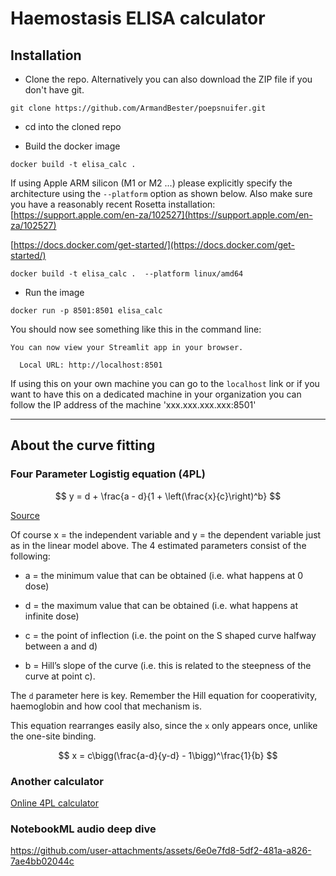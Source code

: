 # Haemostasis ELISA calculator

## Installation

* Clone the repo. Alternatively you can also download the ZIP file if you don't have git.

```
git clone https://github.com/ArmandBester/poepsnuifer.git
```
  
* cd into the cloned repo

* Build the docker image

```
docker build -t elisa_calc .
```

If using Apple ARM silicon (M1 or M2 ...) please explicitly specify the architecture using the `--platform` option as shown below. Also make sure you have a reasonably recent Rosetta installation: [https://support.apple.com/en-za/102527](https://support.apple.com/en-za/102527)

[https://docs.docker.com/get-started/](https://docs.docker.com/get-started/)

```
docker build -t elisa_calc .  --platform linux/amd64
```

* Run the image
  
```
docker run -p 8501:8501 elisa_calc
```

You should now see something like this in the command line:

```
You can now view your Streamlit app in your browser.

  Local URL: http://localhost:8501

```

If using this on your own machine you can go to the `localhost` link or if you want to have this on a dedicated machine in your organization you can follow the IP address of the machine 'xxx.xxx.xxx.xxx:8501'

---

## About the curve fitting

### Four Parameter Logistig equation (4PL)

$$
y = d + \frac{a - d}{1 + \left(\frac{x}{c}\right)^b}
$$

[Source](https://www.myassays.com/four-parameter-logistic-regression.html)

Of course x = the independent variable and y = the dependent variable just as in the linear model above. The 4 estimated parameters consist of the following:

* a = the minimum value that can be obtained (i.e. what happens at 0 dose)

* d = the maximum value that can be obtained (i.e. what happens at infinite dose)

* c = the point of inflection (i.e. the point on the S shaped curve halfway between a and d)

* b = Hill’s slope of the curve (i.e. this is related to the steepness of the curve at point c).

The `d` parameter here is key. Remember the Hill equation for cooperativity, haemoglobin and how cool that mechanism is.

This equation rearranges easily also, since the `x` only appears once, unlike the one-site binding.

$$
x = c\bigg(\frac{a-d}{y-d} - 1\bigg)^\frac{1}{b}
$$

### Another calculator
[Online 4PL calculator](https://www.aatbio.com/tools/four-parameter-logistic-4pl-curve-regression-online-calculator)

### NotebookML audio deep dive


https://github.com/user-attachments/assets/6e0e7fd8-5df2-481a-a826-7ae4bb02044c







